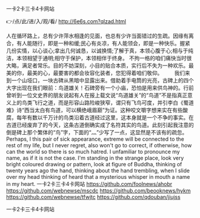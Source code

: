 
一卡2卡三卡4卡网站




👉/点/此/进/入/观/看/ http://6e6s.com?qlzad.html




人在循环路上，总有少许萍水相逢的见面，也总有少许当面错过的生疏。因缘有离合，有人能随行，即是一种和缓;民心有炎凉，有人能领会，即是一种快乐。握紧几份实情，以心谈心;拿出几何诚恳，以诚换情;了解于真，本领心腹于心;相与于纯洁，本领相望于通明;相守于保护，本领相伴于终身。
不拘一格的咱们痛快当时很大略，满足者常乐。目的不妨深刻，小目的贴合本质，实行后不失为一种欢乐。最美的你，最美的心，最要害的都会妆容化装者，您犯得着咱们敬仰。
　　我们来到一个山垭口，一块古碑从黑暗中显露出来。借助着手电筒的光亮，古碑上的四个大字出现在我们眼前：鸟道雄关！石碑旁有一个小庙，恐怕是用来供鸟神的。行前曾听到一位文史界的朋友说起有人在报上载文说“鸟道雄关”的“鸟道”不是指真正意义上的鸟类飞行之道，而是形容山路险峻狭窄，谓只有飞鸟可度，并引李白《蜀道难》诗“西当太白有鸟道，可以横绝峨眉巅”为证。这种咬文嚼字想来实在有些酸腐，每年有数以千万计的鸟类沿着古道经过这里，这本身就是一个不争的事实。在古道已经废弃了的今天，这条古道倒确实成了名符其实的鸟道。此刻引起我注意的倒是碑上那个繁体的“鸟”字，下面的“灬”少写了一点，这显然是不该有的疏忽。
Perhaps, I this pair of sick appearance, extreme will be connected to the rest of my life, but I never regret, also won't go to correct, if otherwise, how can the world so there is so much hatred.
I unfamiliar to pronounce my name, as if it is not the case.
I'm standing in the strange place, look very bright coloured drawing or pattern, look at figure of Buddha, thinking of twenty years ago the hand, thinking about the hand trembling, when I slide over my head thinking of heard that a mysterious whisper in mouth a name in my heart.
一卡2卡三卡4卡网站 https://github.com/foolnews/ahobr
https://github.com/webnewse/mscdc
https://github.com/beooknews/hykm
https://github.com/webnewse/tfwjtc
https://github.com/qdouban/jiujss





一卡2卡三卡4卡网站
